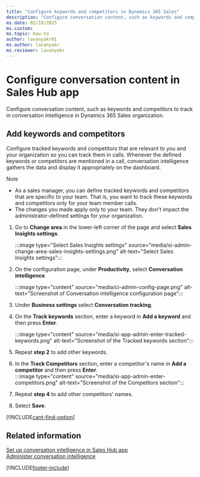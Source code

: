 ```yaml
---
title: "Configure keywords and competitors in Dynamics 365 Sales"
description: "Configure conversation content, such as keywords and competitors to track in conversation intelligence in Dynamics 365 Sales."
ms.date: 02/19/2025
ms.custom: 
ms.topic: how-to
author: lavanyakr01
ms.author: lavanyakr
ms.reviewer: lavanyakr
---
```


# Configure conversation content in Sales Hub app    

Configure conversation content, such as keywords and competitors to track in conversation intelligence in Dynamics 365 Sales organization.

## Add keywords and competitors

Configure tracked keywords and competitors that are relevant to you and your organization so you can track them in calls. Whenever the defined keywords or competitors are mentioned in a call, conversation intelligence gathers the data and display it appropriately on the dashboard.  

>[!NOTE]
>- As a sales manager, you can define tracked keywords and competitors that are specific to your team. That is, you want to track these keywords and competitors only for your team member calls. <br/>
>- The changes you made apply only to your team. They don't impact the administrator-defined settings for your organization.    

1. Go to **Change area** in the lower-left corner of the page and select **Sales Insights settings**.    

    :::image type="Select Sales Insights settings" source="media/si-admin-change-area-sales-insights-settings.png" alt-text="Select Sales Insights settings":::  
    
3.	On the configuration page, under **Productivity**, select **Conversation intelligence**.  

    :::image type="content" source="media/ci-admin-config-page.png" alt-text="Screenshot of Conversation intelligence configuration page":::
    
4.	Under **Business settings** select **Conversation tracking**.           
5. On the **Track keywords** section, enter a keyword in **Add a keyword** and then press **Enter**.  

    :::image type="content" source="media/si-app-admin-enter-tracked-keywords.png" alt-text="Screenshot of the Tracked keywords section":::  

6.	Repeat **step 2** to add other keywords.  
7.	In the **Track Competitors** section, enter a competitor's name in **Add a competitor** and then press **Enter**.   
 :::image type="content" source="media/si-app-admin-enter-competitors.png" alt-text="Screenshot of the Competitors section":::        
8.	Repeat **step 4** to add other competitors' names.  
9.	Select **Save**.

[!INCLUDE[cant-find-option](../includes/cant-find-option.md)]

## Related information

[Set up conversation intelligence in Sales Hub app](fre-setup-ci-sales-app.md)  
[Administer conversation intelligence](./intro-admin-guide-sales-insights.md)  



[!INCLUDE[footer-include](../includes/footer-banner.md)]
